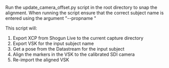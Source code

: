 Run the update_camera_offset.py script in the root directory to snap the alignment.
When running the script ensure that the correct subject name is entered using the argument 
"--propname <Subject>" 

This script will:

1. Export XCP from Shogun Live to the current capture directory
2. Export VSK for the input subject name
3. Get a pose from the Datastream for the input subject
4. Align the markers in the VSK to the calibrated SDI camera
5. Re-import the aligned VSK